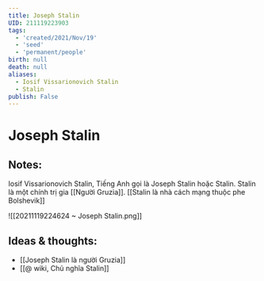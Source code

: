 ```yaml
---
title: Joseph Stalin
UID: 211119223903
tags:
  - 'created/2021/Nov/19'
  - 'seed'
  - 'permanent/people'
birth: null
death: null
aliases:
  - Iosif Vissarionovich Stalin
  - Stalin
publish: False
---
```

# Joseph Stalin

## Notes:
Iosif Vissarionovich Stalin, Tiếng Anh gọi là Joseph Stalin hoặc Stalin. 
Stalin là một chính trị gia [[Người Gruzia]]. [[Stalin là nhà cách mạng thuộc phe Bolshevik]]

![[20211119224624 ~ Joseph Stalin.png]]

## Ideas & thoughts:
- [[Joseph Stalin là người Gruzia]]
- [[@ wiki, Chủ nghĩa Stalin]]

